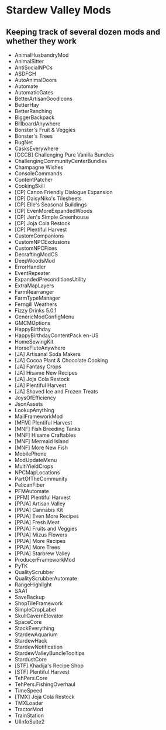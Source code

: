 # Stardew Valley Mods
## Keeping track of several dozen mods and whether they work

* AnimalHusbandryMod
* AnimalSitter
* AntiSocialNPCs
* ASDFGH
* AutoAnimalDoors
* Automate
* AutomaticGates
* BetterArtisanGoodIcons
* BetterHay
* BetterRanching
* BiggerBackpack
* BillboardAnywhere
* Bonster's Fruit & Veggies
* Bonster's Trees
* BugNet
* CasksEverywhere
* [CCCB] Challenging Pure Vanilla Bundles
* ChallengingCommunityCenterBundles
* Champagne Wishes
* ConsoleCommands
* ContentPatcher
* CookingSkill
* [CP] Canon Friendly Dialogue Expansion
* [CP] DaisyNiko's Tilesheets
* [CP] Elle's Seasonal Buildings
* [CP] EvenMoreExpandedWoods
* [CP] Jen's Simple Greenhouse
* [CP] Joja Cola Restock
* [CP] Plentiful Harvest
* CustomCompanions
* CustomNPCExclusions
* CustomNPCFixes
* DecraftingModCS
* DeepWoodsMod
* ErrorHandler
* EventRepeater
* ExpandedPreconditionsUtility
* ExtraMapLayers
* FarmRearranger
* FarmTypeManager
* Ferngill Weathers
* Fizzy Drinks 5.0.1
* GenericModConfigMenu
* GMCMOptions
* HappyBirthday
* HappyBirthdayContentPack en-US
* HomeSewingKit
* HorseFluteAnywhere
* [JA] Artisanal Soda Makers
* [JA] Cocoa Plant & Chocolate Cooking
* [JA] Fantasy Crops
* [JA] Hisame New Recipes
* [JA] Joja Cola Restock
* [JA] Plentiful Harvest
* [JA] Shaved Ice and Frozen Treats
* JoysOfEfficiency
* JsonAssets
* LookupAnything
* MailFrameworkMod
* [MFM] Plentiful Harvest
* [MNF] Fish Breeding Tanks
* [MNF] Hisame Craftables
* [MNF] Mermaid Island
* [MNF] More New Fish
* MobilePhone
* ModUpdateMenu
* MultiYieldCrops
* NPCMapLocations
* PartOfTheCommunity
* PelicanFiber
* PFMAutomate
* [PFM] Plentiful Harvest
* [PPJA] Artisan Valley
* [PPJA] Cannabis Kit
* [PPJA] Even More Recipes
* [PPJA] Fresh Meat
* [PPJA] Fruits and Veggies
* [PPJA] Mizus Flowers
* [PPJA] More Recipes
* [PPJA] More Trees
* [PPJA] Starbrew Valley
* ProducerFrameworkMod
* PyTK
* QualityScrubber
* QualityScrubberAutomate
* RangeHighlight
* SAAT
* SaveBackup
* ShopTileFramework
* SimpleCropLabel
* SkullCavernElevator
* SpaceCore
* StackEverything
* StardewAquarium
* StardewHack
* StardewNotification
* StardewValleyBundleTooltips
* StardustCore
* [STF] Khadija's Recipe Shop
* [STF] Plentiful Harvest
* TehPers.Core
* TehPers.FishingOverhaul
* TimeSpeed
* [TMX] Joja Cola Restock
* TMXLoader
* TractorMod
* TrainStation
* UIInfoSuite2
